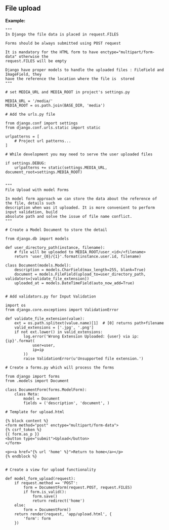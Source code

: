 File upload
-------

**Example:**

	"""
	In Django the file data is placed in request.FILES

	Forms should be always submitted using POST request

	It is mandatory for the HTML form to have enctype="multipart/form-data" otherwise the 
	request.FILES will be empty

	Django have proper models to handle the uploaded files : FileField and ImageField, they 
	have the reference the location where the file is  stored
	"""

	# set MEDIA_URL and MEDIA_ROOT in project's settings.py

	MEDIA_URL = '/media/'
	MEDIA_ROOT = os.path.join(BASE_DIR, 'media')

	# Add the urls.py file 

	from django.conf import settings
	from django.conf.urls.static import static

	urlpatterns = [
    	# Project url patterns...
	]

	# While development you may need to serve the user uploaded files

	if settings.DEBUG:
    	urlpatterns += static(settings.MEDIA_URL, document_root=settings.MEDIA_ROOT)


    """
   	File Upload with model Forms

    In model form approach we can store the data about the reference of the file, details such 
    description when was it uploaded. It is more convenient to perform input validation, build
    absolute path and solve the issue of file name conflict.
    """

    # Create a Model Document to store the detail

    from django.db import models

    def user_directory_path(instance, filename):
    	# file will be uploaded to MEDIA_ROOT/user_<id>/<filename>
    	return 'user_{0}/{1}'.format(instance.user.id, filename)

	class Document(models.Model):
    	description = models.CharField(max_length=255, blank=True)
    	document = models.FileField(upload_to=user_directory_path, validators=[validate_file_extension])
    	uploaded_at = models.DateTimeField(auto_now_add=True)


    # Add validators.py for Input Validation

    import os
    from django.core.exceptions import ValidationError	

    def validate_file_extension(value):
    	ext = os.path.splitext(value.name)[1]  # [0] returns path+filename
    	valid_extensions = ['.jpg', '.png']
    	if not ext.lower() in valid_extensions:
            log.error('Wrong Extension Uploaded: {user} via ip: {ip}'.format(
                user=user,
                ip=ip
            ))
        	raise ValidationError(u'Unsupported file extension.')

    # Create a forms.py which will process the forms

    from django import forms
	from .models import Document

	class DocumentForm(forms.ModelForm):
    	class Meta:
        	model = Document
        	fields = ('description', 'document', ) 

    # Template for upload.html 

    {% block content %}
  	<form method="post" enctype="multipart/form-data">
    {% csrf_token %}
    {{ form.as_p }}
    <button type="submit">Upload</button>
  	</form>

  	<p><a href="{% url 'home' %}">Return to home</a></p>
	{% endblock %}


    # Create a view for upload functionality
    
    def model_form_upload(request):
    	if request.method == 'POST':
        	form = DocumentForm(request.POST, request.FILES)
        	if form.is_valid():
            	form.save()
            	return redirect('home')
    	else:
        	form = DocumentForm()
    	return render(request, 'app/upload.html', {
            'form': form
    	})